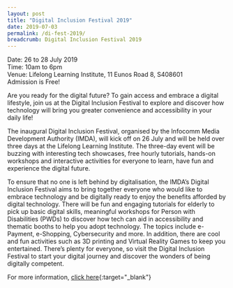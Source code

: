 ```yaml
---
layout: post
title: "Digital Inclusion Festival 2019"
date: 2019-07-03
permalink: /di-fest-2019/
breadcrumb: Digital Inclusion Festival 2019
---
```


Date: 26 to 28 July 2019<br>
Time: 10am to 6pm<br>
Venue: Lifelong Learning Institute, 11 Eunos Road 8, S408601<br>
Admission is Free! 

Are you ready for the digital future? To gain access and embrace a digital lifestyle, join us at the Digital Inclusion Festival to explore and discover how technology will bring you greater convenience and accessibility in your daily life!

The inaugural Digital Inclusion Festival, organised by the Infocomm Media Development Authority (IMDA), will kick off on 26 July and will be held over three days at the Lifelong Learning Institute. The three-day event will be buzzing with interesting tech showcases, free hourly tutorials, hands-on workshops and interactive activities for everyone to learn, have fun and experience the digital future.

To ensure that no one is left behind by digitalisation, the IMDA’s Digital Inclusion Festival aims to bring together everyone who would like to embrace technology and be digitally ready to enjoy the benefits afforded by digital technology. There will be fun and engaging tutorials for elderly to pick up basic digital skills, meaningful workshops for Person with Disabilities (PWDs) to discover how tech can aid in accessibility and thematic booths to help you adopt technology. The topics include e-Payment, e-Shopping, Cybersecurity and more. In addition, there are cool and fun activities such as 3D printing and Virtual Reality Games to keep you entertained. There’s plenty for everyone, so visit the Digital Inclusion Festival to start your digital journey and discover the wonders of being digitally competent.

For more information, [click here](https://www2.imda.gov.sg/news-and-events/our-signature-events/Digital-Inclusion-Festival){:target="_blank"}
